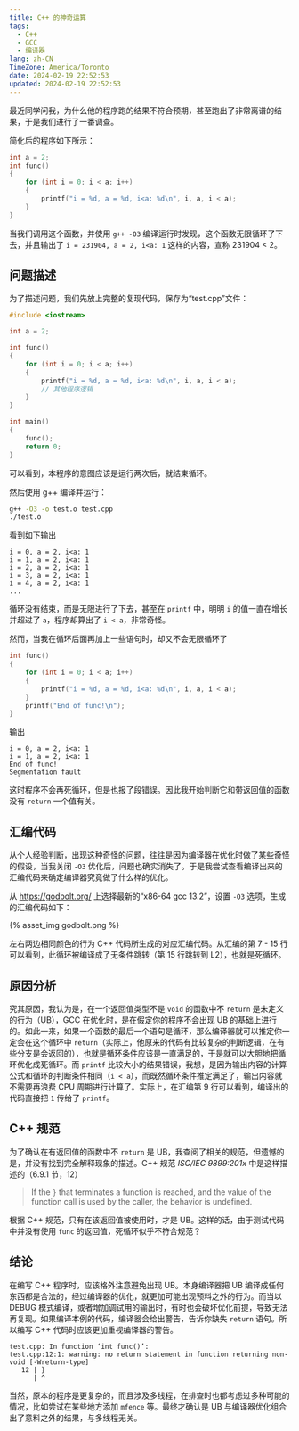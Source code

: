 ```yaml
---
title: C++ 的神奇运算
tags:
  - C++
  - GCC
  - 编译器
lang: zh-CN
TimeZone: America/Toronto
date: 2024-02-19 22:52:53
updated: 2024-02-19 22:52:53
---
```



最近同学问我，为什么他的程序跑的结果不符合预期，甚至跑出了非常离谱的结果，于是我们进行了一番调查。

简化后的程序如下所示：

```cpp
int a = 2;
int func()
{
    for (int i = 0; i < a; i++)
    {
        printf("i = %d, a = %d, i<a: %d\n", i, a, i < a);
    }
}
```

当我们调用这个函数，并使用 `g++ -O3` 编译运行时发现，这个函数无限循环了下去，并且输出了 `i = 231904, a = 2, i<a: 1` 这样的内容，宣称 231904 < 2。

<!-- more -->

## 问题描述
为了描述问题，我们先放上完整的复现代码，保存为“test.cpp”文件：

```cpp
#include <iostream>

int a = 2;

int func()
{
    for (int i = 0; i < a; i++)
    {
        printf("i = %d, a = %d, i<a: %d\n", i, a, i < a);
        // 其他程序逻辑
    }
}

int main()
{
    func();
    return 0;
}
```

可以看到，本程序的意图应该是运行两次后，就结束循环。

然后使用 g++ 编译并运行：

```sh
g++ -O3 -o test.o test.cpp
./test.o
```

看到如下输出

```
i = 0, a = 2, i<a: 1
i = 1, a = 2, i<a: 1
i = 2, a = 2, i<a: 1
i = 3, a = 2, i<a: 1
i = 4, a = 2, i<a: 1
...
```

循环没有结束，而是无限进行了下去，甚至在 `printf` 中，明明 `i` 的值一直在增长并超过了 `a`，程序却算出了 `i < a`，非常奇怪。

然而，当我在循环后面再加上一些语句时，却又不会无限循环了

```cpp
int func()
{
    for (int i = 0; i < a; i++)
    {
        printf("i = %d, a = %d, i<a: %d\n", i, a, i < a);
    }
    printf("End of func!\n");
}
```

输出

```
i = 0, a = 2, i<a: 1
i = 1, a = 2, i<a: 1
End of func!
Segmentation fault
```

这时程序不会再死循环，但是也报了段错误。因此我开始判断它和带返回值的函数没有 `return` 一个值有关。

## 汇编代码
从个人经验判断，出现这种奇怪的问题，往往是因为编译器在优化时做了某些奇怪的假设，当我关闭 `-O3` 优化后，问题也确实消失了。于是我尝试查看编译出来的汇编代码来确定编译器究竟做了什么样的优化。

从 https://godbolt.org/ 上选择最新的“x86-64 gcc 13.2”，设置 `-O3` 选项，生成的汇编代码如下：

{% asset_img godbolt.png %}

左右两边相同颜色的行为 C++ 代码所生成的对应汇编代码。从汇编的第 7 - 15 行可以看到，此循环被编译成了无条件跳转（第 15 行跳转到 L2），也就是死循环。

## 原因分析
究其原因，我认为是，在一个返回值类型不是 `void` 的函数中不 `return` 是未定义的行为（UB），GCC 在优化时，是在假定你的程序不会出现 UB 的基础上进行的。如此一来，如果一个函数的最后一个语句是循环，那么编译器就可以推定你一定会在这个循环中 `return`（实际上，他原来的代码有比较复杂的判断逻辑，在有些分支是会返回的），也就是循环条件应该是一直满足的，于是就可以大胆地把循环优化成死循环。而 `printf` 比较大小的结果错误，我想，是因为输出内容的计算公式和循环的判断条件相同（`i < a`），而既然循环条件推定满足了，输出内容就不需要再浪费 CPU 周期进行计算了。实际上，在汇编第 9 行可以看到，编译出的代码直接把 `1` 传给了 `printf`。

## C++ 规范

为了确认在有返回值的函数中不 `return` 是 UB，我查阅了相关的规范，但遗憾的是，并没有找到完全解释现象的描述。C++ 规范 *ISO/IEC 9899:201x* 中是这样描述的（6.9.1 节，12）

> If the `}` that terminates a function is reached, and the value of the function call is used by the caller, the behavior is undefined.

根据 C++ 规范，只有在该返回值被使用时，才是 UB。这样的话，由于测试代码中并没有使用 `func` 的返回值，死循环似乎不符合规范？

## 结论

在编写 C++ 程序时，应该格外注意避免出现 UB。本身编译器把 UB 编译成任何东西都是合法的，经过编译器的优化，就更加可能出现预料之外的行为。而当以 DEBUG 模式编译，或者增加调试用的输出时，有时也会破坏优化前提，导致无法再复现。如果编译本例的代码，编译器会给出警告，告诉你缺失 `return` 语句。所以编写 C++ 代码时应该更加重视编译器的警告。

```
test.cpp: In function ‘int func()’:
test.cpp:12:1: warning: no return statement in function returning non-void [-Wreturn-type]
   12 | }
      | ^
```

当然，原本的程序是更复杂的，而且涉及多线程，在排查时也都考虑过多种可能的情况，比如尝试在某些地方添加 `mfence` 等。最终才确认是 UB 与编译器优化组合出了意料之外的结果，与多线程无关。
